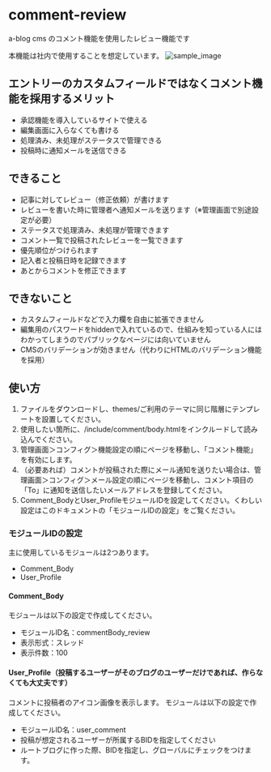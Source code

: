 # comment-review
a-blog cms のコメント機能を使用したレビュー機能です

本機能は社内で使用することを想定しています。
![sample_image](https://user-images.githubusercontent.com/4686462/152127492-7088ea59-124a-44f7-aa99-af2396b72b8b.png)


## エントリーのカスタムフィールドではなくコメント機能を採用するメリット

- 承認機能を導入しているサイトで使える
- 編集画面に入らなくても書ける
- 処理済み、未処理がステータスで管理できる
- 投稿時に通知メールを送信できる

## できること
- 記事に対してレビュー（修正依頼）が書けます
- レビューを書いた時に管理者へ通知メールを送ります（※管理画面で別途設定が必要）
- ステータスで処理済み、未処理が管理できます
- コメント一覧で投稿されたレビューを一覧できます
- 優先順位がつけられます
- 記入者と投稿日時を記録できます
- あとからコメントを修正できます

## できないこと
- カスタムフィールドなどで入力欄を自由に拡張できません
- 編集用のパスワードをhiddenで入れているので、仕組みを知っている人にはわかってしまうのでパブリックなページには向いていません
- CMSのバリデーションが効きません（代わりにHTMLのバリデーション機能を採用）

## 使い方

1. ファイルをダウンロードし、themes/ご利用のテーマに同じ階層にテンプレートを設置してください。
2. 使用したい箇所に、/include/comment/body.htmlをインクルードして読み込んでください。
3. 管理画面＞コンフィグ＞機能設定の順にページを移動し、「コメント機能」を有効にします。
4. （必要あれば）コメントが投稿された際にメール通知を送りたい場合は、管理画面＞コンフィグ＞メール設定の順にページを移動し、コメント項目の「To」に通知を送信したいメールアドレスを登録してください。
5. Comment_BodyとUser_ProfileモジュールIDを設定してください。くわしい設定はこのドキュメントの「モジュールIDの設定」をご覧ください。


### モジュールIDの設定

主に使用しているモジュールは2つあります。

* Comment_Body
* User_Profile

#### Comment_Body

モジュールは以下の設定で作成してください。

* モジュールID名：commentBody_review
* 表示形式：スレッド
* 表示件数：100

#### User_Profile（投稿するユーザーがそのブログのユーザーだけであれば、作らなくても大丈夫です）

コメントに投稿者のアイコン画像を表示します。
モジュールは以下の設定で作成してください。

* モジュールID名：user_comment
* 投稿が想定されるユーザーが所属するBIDを指定してください
* ルートブログに作った際、BIDを指定し、グローバルにチェックをつけます。
